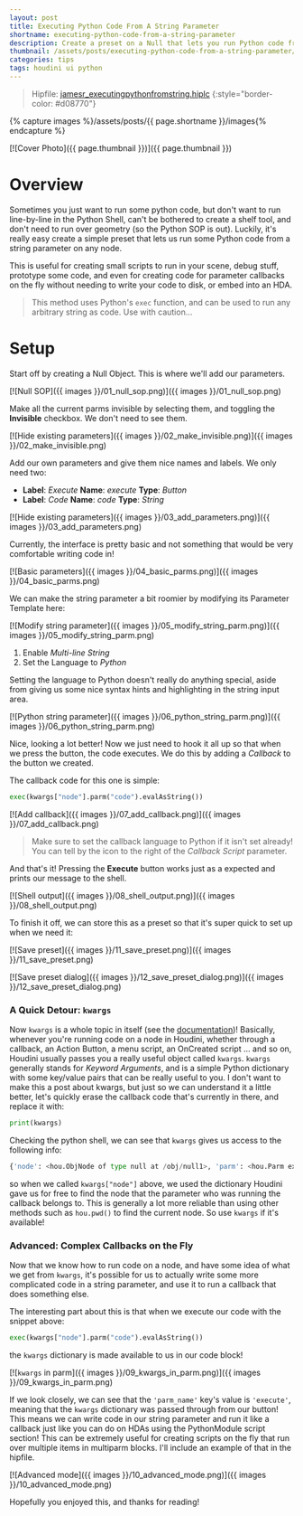 ```yaml
---
layout: post
title: Executing Python Code From A String Parameter
shortname: executing-python-code-from-a-string-parameter
description: Create a preset on a Null that lets you run Python code from it
thumbnail: /assets/posts/executing-python-code-from-a-string-parameter/images/preview.png
categories: tips
tags: houdini ui python
---
```


> Hipfile: [jamesr_executingpythonfromstring.hiplc](/assets/posts/executing-python-code-from-a-string-parameter/jamesr_executingpythonfromstring.hiplc)
{:style="border-color: #d08770"}

{% capture images %}/assets/posts/{{ page.shortname }}/images{% endcapture %}

[![Cover Photo]({{ page.thumbnail }})]({{ page.thumbnail }})

# Overview

Sometimes you just want to run some python code, but don't want to run
line-by-line in the Python Shell, can't be bothered to create a shelf tool, and
don't need to run over geometry (so the Python SOP is out). Luckily, it's really
easy create a simple preset that lets us run some Python code from a string
parameter on any node.

This is useful for creating small scripts to run in your scene, debug stuff,
prototype some code, and even for creating code for parameter callbacks on the
fly without needing to write your code to disk, or embed into an HDA.

> This method uses Python's `exec` function, and can be used to run any arbitrary string as code. Use with caution...

# Setup

Start off by creating a Null Object. This is where we'll add our parameters.

[![Null SOP]({{ images }}/01_null_sop.png)]({{ images }}/01_null_sop.png)

Make all the current parms invisible by selecting them, and toggling the **Invisible** checkbox. We don't need to see them.

[![Hide existing parameters]({{ images }}/02_make_invisible.png)]({{ images }}/02_make_invisible.png)

Add our own parameters and give them nice names and labels. We only need two:

* **Label**: *Execute* **Name**: *execute* **Type**: *Button*
* **Label**: *Code* **Name**: *code* **Type**: *String*

[![Hide existing parameters]({{ images }}/03_add_parameters.png)]({{ images }}/03_add_parameters.png)

Currently, the interface is pretty basic and not something that would be very comfortable writing code in!

[![Basic parameters]({{ images }}/04_basic_parms.png)]({{ images }}/04_basic_parms.png)

We can make the string parameter a bit roomier by modifying its Parameter Template here:

[![Modify string parameter]({{ images }}/05_modify_string_parm.png)]({{ images }}/05_modify_string_parm.png)

1. Enable *Multi-line String*
2. Set the Language to *Python*

Setting the language to Python doesn't really do anything special, aside from giving us some nice syntax hints and highlighting in the string input area.

[![Python string parameter]({{ images }}/06_python_string_parm.png)]({{ images }}/06_python_string_parm.png)

Nice, looking a lot better! Now we just need to hook it all up so that when we press the button, the code executes. We do this by adding a *Callback* to the button we created.

The callback code for this one is simple:

```python
exec(kwargs["node"].parm("code").evalAsString())
```

[![Add callback]({{ images }}/07_add_callback.png)]({{ images }}/07_add_callback.png)

> Make sure to set the callback language to Python if it isn't set already! You can tell by the icon to the right of the *Callback Script* parameter.

And that's it! Pressing the **Execute** button works just as a expected and prints our message to the shell.

[![Shell output]({{ images }}/08_shell_output.png)]({{ images }}/08_shell_output.png)

To finish it off, we can store this as a preset so that it's super quick to set up when we need it:

[![Save preset]({{ images }}/11_save_preset.png)]({{ images }}/11_save_preset.png)

[![Save preset dialog]({{ images }}/12_save_preset_dialog.png)]({{ images }}/12_save_preset_dialog.png)

### A Quick Detour: `kwargs`

Now `kwargs` is a whole topic in itself (see the [documentation](https://www.sidefx.com/docs/houdini/hom/locations.html))! Basically, whenever you're running code on a node in Houdini, whether through a callback, an Action Button, a menu script, an OnCreated script ... and so on, Houdini usually passes you a really useful object called `kwargs`. `kwargs` generally stands for *Keyword Arguments*, and is a simple Python dictionary with some key/value pairs that can be really useful to you. I don't want to make this a post about kwargs, but just so we can understand it a little better, let's quickly erase the callback code that's currently in there, and replace it with:

```python
print(kwargs)
```

Checking the python shell, we can see that `kwargs` gives us access to the following info:

```python
{'node': <hou.ObjNode of type null at /obj/null1>, 'parm': <hou.Parm execute in /obj/null1>, 'script_multiparm_index': '-1', 'script_value0': '0', 'script_value': '0', 'parm_name': 'execute', 'script_multiparm_nesting': '0', 'script_parm': 'execute'}
```

so when we called `kwargs["node"]` above, we used the dictionary Houdini gave us for free to find the node that the parameter who was running the callback belongs to. This is generally a lot more reliable than using other methods such as `hou.pwd()` to find the current
node. So use `kwargs` if it's available!


### Advanced: Complex Callbacks on the Fly

Now that we know how to run code on a node, and have some idea of what we get
from `kwargs`, it's possible for us to actually write some more complicated code
in a string parameter, and use it to run a callback that does something else.

The interesting part about this is that when we execute our code with the snippet above:

```python
exec(kwargs["node"].parm("code").evalAsString())
```

the `kwargs` dictionary is made available to us in our code block!

[![`kwargs` in parm]({{ images }}/09_kwargs_in_parm.png)]({{ images }}/09_kwargs_in_parm.png)

If we look closely, we can see that the `'parm_name'` key's value is `'execute'`, meaning that the `kwargs` dictionary was passed through from our button! This means we can write code in our string parameter and run it like a callback just like you can do on HDAs using the PythonModule script section! This can be extremely useful for creating scripts on the fly that run over multiple items in multiparm blocks. I'll include an example of that in the hipfile.

[![Advanced mode]({{ images }}/10_advanced_mode.png)]({{ images }}/10_advanced_mode.png)


Hopefully you enjoyed this, and thanks for reading!